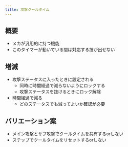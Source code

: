 ```yaml
---
title: 攻撃クールタイム
---
```


## 概要
* メカが汎用的に持つ機能
* このタイマーが動いている間は対応する技が出せない

## 増減
* 攻撃ステータスに入ったときに設定される
    * 同時に時間経過で減らないようにロックする
    * 攻撃ステータスを抜けるときにロック解除
* 時間経過で減る
    * どのステータスでも減ってよいか確認が必要

## バリエーション案
* メイン攻撃とサブ攻撃でクールタイムを共有するorしない
* ステップでクールタイムをリセットするorしない